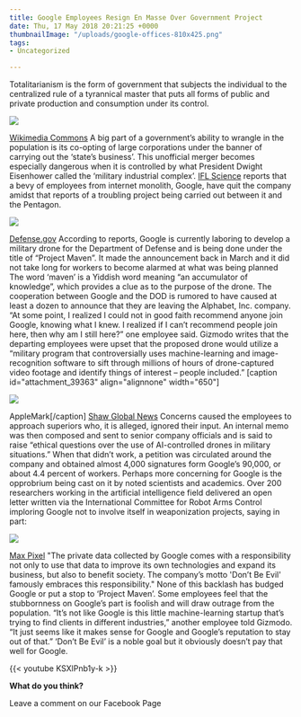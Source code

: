 ```yaml
---
title: Google Employees Resign En Masse Over Government Project
date: Thu, 17 May 2018 20:21:25 +0000
thumbnailImage: "/uploads/google-offices-810x425.png"
tags:
- Uncategorized

---
```

Totalitarianism is the form of government that subjects the individual to the centralized rule of a tyrannical master that puts all forms of public and private production and consumption under its control. 

![](http://newsattorneys.staging.wpengine.com/wp-content/uploads/2018/05/dwight-eisenhower.jpg) 

[Wikimedia Commons](https://commons.wikimedia.org/wiki/File:Dwight_D._Eisenhower,_official_Presidential_portrait.jpg) A big part of a government’s ability to wrangle in the population is its co-opting of large corporations under the banner of carrying out the ‘state’s business’. This unofficial merger becomes especially dangerous when it is controlled by what President Dwight Eisenhower called the ‘military industrial complex’. [IFL Science](http://www.iflscience.com/technology/google-employees-are-resigning-over-the-companys-latest-project/) reports that a bevy of employees from internet monolith, Google, have quit the company amidst that reports of a troubling project being carried out between it and the Pentagon. 

![](http://newsattorneys.staging.wpengine.com/wp-content/uploads/2018/05/project-maven.jpg) 

[Defense.gov](https://media.defense.gov/2016/Oct/21/2001834507/825/780/0/161020-F-ZS999-001.JPG) According to reports, Google is currently laboring to develop a military drone for the Department of Defense and is being done under the title of “Project Maven”. It made the announcement back in March and it did not take long for workers to become alarmed at what was being planned The word ‘maven’ is a Yiddish word meaning “an accumulator of knowledge”, which provides a clue as to the purpose of the drone. The cooperation between Google and the DOD is rumored to have caused at least a dozen to announce that they are leaving the Alphabet, Inc. company. “At some point, I realized I could not in good faith recommend anyone join Google, knowing what I knew. I realized if I can’t recommend people join here, then why am I still here?” one employee said. Gizmodo writes that the departing employees were upset that the proposed drone would utilize a “military program that controversially uses machine-learning and image-recognition software to sift through millions of hours of drone-captured video footage and identify things of interest – people included.” \[caption id="attachment_39363" align="alignnone" width="650"\]

![](http://newsattorneys.staging.wpengine.com/wp-content/uploads/2018/05/drone-shaw-global-news.jpg) 

AppleMark\[/caption\] [Shaw Global News](https://shawglobalnews.files.wordpress.com/2016/02/cpt110326014_high.jpg) Concerns caused the employees to approach superiors who, it is alleged, ignored their input. An internal memo was then composed and sent to senior company officials and is said to raise “ethical questions over the use of AI-controlled drones in military situations.” When that didn’t work, a petition was circulated around the company and obtained almost 4,000 signatures form Google’s 90,000, or about 4.4 percent of workers. Perhaps more concerning for Google is the opprobrium being cast on it by noted scientists and academics. Over 200 researchers working in the artificial intelligence field delivered an open letter written via the International Committee for Robot Arms Control imploring Google not to involve itself in weaponization projects, saying in part: 

![](http://newsattorneys.staging.wpengine.com/wp-content/uploads/2018/05/google-plex-maxpixel-1024x682.jpg) 

[Max Pixel](https://www.maxpixel.net/Plex-Google-California-Office-Logo-959059) "The private data collected by Google comes with a responsibility not only to use that data to improve its own technologies and expand its business, but also to benefit society. The company’s motto 'Don’t Be Evil' famously embraces this responsibility." None of this backlash has budged Google or put a stop to ‘Project Maven’. Some employees feel that the stubbornness on Google’s part is foolish and will draw outrage from the population. “It’s not like Google is this little machine-learning startup that’s trying to find clients in different industries,” another employee told Gizmodo. “It just seems like it makes sense for Google and Google’s reputation to stay out of that.” ‘Don’t Be Evil’ is a noble goal but it obviously doesn’t pay that well for Google. 

{{< youtube KSXlPnb1y-k >}}

**What do you think?**

Leave a comment on our Facebook Page